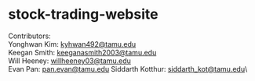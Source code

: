 # stock-trading-website

Contributors:\
Yonghwan Kim: kyhwan492@tamu.edu\
Keegan Smith: keeganasmith2003@tamu.edu\
Will Heeney: willheeney03@tamu.edu\
Evan Pan: pan.evan@tamu.edu
Siddarth Kotthur: siddarth_kot@tamu.edu\
